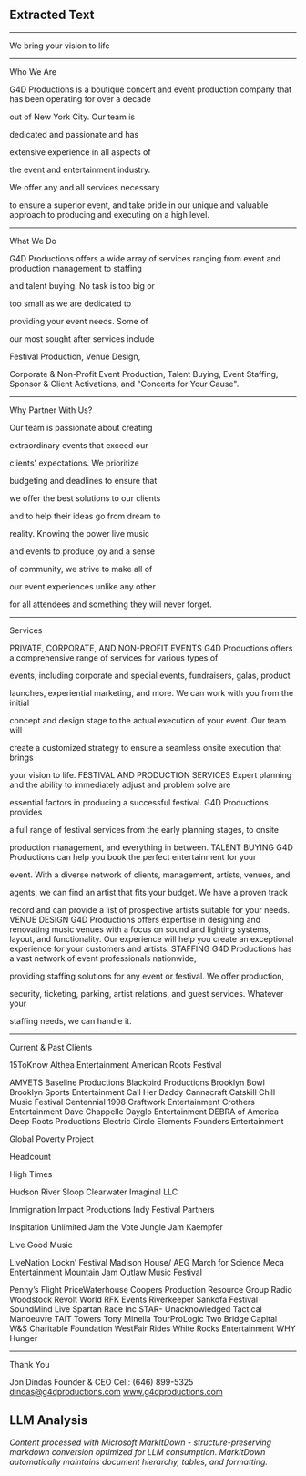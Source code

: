 ## Extracted Text


---

We bring your vision
to life



---

Who We Are

G4D Productions is a boutique concert
and event production company that
has been operating for over a decade

out of New York City. Our team is

dedicated and passionate and has

extensive experience in all aspects of

the event and entertainment industry.

We offer any and all services necessary

to ensure a superior event, and take
pride in our unique and valuable
approach to producing and executing
on a high level.



---

What We Do

G4D Productions offers a wide array of
services ranging from event and
production management to staffing

and talent buying. No task is too big or

too small as we are dedicated to

providing your event needs. Some of

our most sought after services include

Festival Production, Venue Design,

Corporate & Non-Profit Event
Production, Talent Buying, Event
Staffing, Sponsor & Client Activations,
and "Concerts for Your Cause".



---

Why Partner
With Us?

Our team is passionate about creating

extraordinary events that exceed our

clients' expectations. We prioritize

budgeting and deadlines to ensure that

we offer the best solutions to our clients

and to help their ideas go from dream to

reality. Knowing the power live music

and events to produce joy and a sense

of community, we strive to make all of

our event experiences unlike any other

for all attendees and something they will
never forget.



---

Services

PRIVATE, CORPORATE, AND NON-PROFIT  EVENTS
G4D Productions offers a comprehensive range of services for various types of

events, including corporate and special events, fundraisers, galas, product

launches, experiential marketing, and more. We can work with you from the initial

concept and design stage to the actual execution of your event. Our team will

create a customized strategy to ensure a seamless onsite execution that brings

your vision to life.
FESTIVAL AND PRODUCTION SERVICES
Expert planning and the ability to immediately adjust and problem solve are

essential factors in producing a successful festival. G4D Productions provides

a full range of festival services from the early planning stages, to onsite

production management, and everything in between.
TALENT BUYING
G4D Productions can help you book the perfect entertainment for your

event. With a diverse network of clients, management, artists, venues, and

agents, we can find an artist that fits your budget. We have a proven track

record and can provide a list of prospective artists suitable for your needs.
VENUE DESIGN
G4D Productions offers expertise in designing and renovating music venues with
a focus on sound and lighting systems, layout, and functionality. Our experience
will help you create an exceptional experience for your customers and artists.
STAFFING
G4D Productions has a vast network of event professionals nationwide,

providing staffing solutions for any event or festival. We offer production,

security, ticketing, parking, artist relations, and guest services. Whatever your

staffing needs, we can handle it.



---

Current & Past Clients

15ToKnow
Althea Entertainment
American Roots Festival

AMVETS
Baseline Productions
Blackbird Productions
Brooklyn Bowl
Brooklyn Sports Entertainment
Call Her Daddy
Cannacraft
Catskill Chill Music Festival
Centennial 1998
Craftwork Entertainment
Crothers Entertainment
Dave Chappelle
Dayglo Entertainment
DEBRA of America
Deep Roots Productions
Electric Circle
Elements
Founders Entertainment

Global Poverty Project

Headcount

High Times

Hudson River Sloop Clearwater
Imaginal LLC

Immignation
Impact Productions
Indy Festival Partners

Inspitation Unlimited
Jam the Vote
Jungle Jam
Kaempfer

Live Good Music

LiveNation
Lockn’ Festival
Madison House/ AEG
March for Science
Meca Entertainment
Mountain Jam
Outlaw Music Festival

Penny’s Flight
PriceWaterhouse Coopers
Production Resource Group
Radio Woodstock
Revolt World
RFK Events
Riverkeeper
Sankofa Festival
SoundMind Live
Spartan Race Inc
STAR- Unacknowledged
Tactical Manoeuvre
TAIT Towers
Tony Minella
TourProLogic
Two Bridge Capital
W&S Charitable Foundation
WestFair Rides
White Rocks Entertainment
WHY Hunger



---

Thank You

Jon Dindas
Founder & CEO
Cell: (646) 899-5325
dindas@g4dproductions.com
www.g4dproductions.com



## LLM Analysis
*Content processed with Microsoft MarkItDown - structure-preserving markdown conversion optimized for LLM consumption. MarkItDown automatically maintains document hierarchy, tables, and formatting.*
